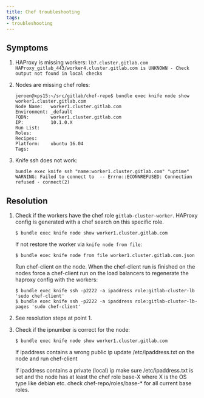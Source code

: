 ```yaml
---
title: Chef troubleshooting
tags:
- troubleshooting
---
```


## Symptoms

1. HAProxy is missing workers:
    ```lb7.cluster.gitlab.com HAProxy_gitlab_443/worker4.cluster.gitlab.com is UNKNOWN - Check output not found in local checks```

2. Nodes are missing chef roles:
    ```
    jeroen@xps15:~/src/gitlab/chef-repo$ bundle exec knife node show worker1.cluster.gitlab.com
    Node Name:   worker1.cluster.gitlab.com
    Environment: _default
    FQDN:        worker1.cluster.gitlab.com
    IP:          10.1.0.X
    Run List:
    Roles:
    Recipes:
    Platform:    ubuntu 16.04
    Tags:
    ```

3. Knife ssh does not work:
    ```
    bundle exec knife ssh "name:worker1.cluster.gitlab.com" "uptime"
    WARNING: Failed to connect to  -- Errno::ECONNREFUSED: Connection refused - connect(2)
    ```

## Resolution

1. Check if the workers have the chef role `gitlab-cluster-worker`. HAProxy config is generated with a chef search on this specific role.

    ```
    $ bundle exec knife node show worker1.cluster.gitlab.com
    ```
    If not restore the worker via `knife node from file`:
    ```
    $ bundle exec knife node from file worker1.cluster.gitlab.com.json
    ```
    Run chef-client on the node. When the chef-client run is finished on the nodes force a chef-client run on the load balancers to regenerate the haproxy config with the workers:
    ```
    $ bundle exec knife ssh -p2222 -a ipaddress role:gitlab-cluster-lb 'sudo chef-client'
    $ bundle exec knife ssh -p2222 -a ipaddress role:gitlab-cluster-lb-pages 'sudo chef-client'
    ```

2. See resolution steps at point 1.

3. Check if the ipnumber is correct for the node:
    ```
    $ bundle exec knife node show worker1.cluster.gitlab.com

    ```
    If ipaddress contains a wrong public ip update /etc/ipaddress.txt on the node and run chef-client

    If ipaddress contains a private (local) ip make sure /etc/ipaddress.txt is set and the node has at least the chef role base-X where X is the OS type like debian etc. check chef-repo/roles/base-* for all current base roles.

